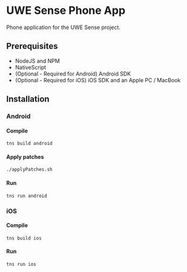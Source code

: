 # UWE Sense Phone App
Phone application for the UWE Sense project.

## Prerequisites
- NodeJS and NPM
- NativeScript
- (Optional - Required for Android) Android SDK
- (Optional - Required for iOS) iOS SDK and an Apple PC / MacBook

## Installation
### Android
#### Compile

`tns build android`

#### Apply patches

`./applyPatches.sh`

#### Run

`tns run android`

### iOS
#### Compile

`tns build ios`

#### Run

`tns run ios`
